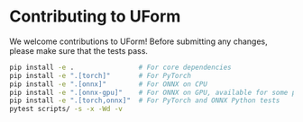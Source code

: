 # Contributing to UForm

We welcome contributions to UForm!
Before submitting any changes, please make sure that the tests pass.

```sh
pip install -e .                # For core dependencies
pip install -e ".[torch]"       # For PyTorch
pip install -e ".[onnx]"        # For ONNX on CPU
pip install -e ".[onnx-gpu]"    # For ONNX on GPU, available for some platforms
pip install -e ".[torch,onnx]"  # For PyTorch and ONNX Python tests
pytest scripts/ -s -x -Wd -v
```